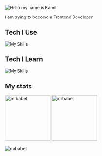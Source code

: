 <img alt="Hello my name is Kamil" align="center" src="https://readme-typing-svg.demolab.com?font=Fira+Code&size=19&pause=1000&color=A66FFF&center=false&vCenter=true&width=435&lines=Hello+My+name+is+Kamil">

I am trying to become a Frontend Developer

## Tech I Use

![My Skills](https://skillicons.dev/icons?i=git,github,css,javascript,html)

## Tech I Learn

![My Skills](https://skillicons.dev/icons?i=javascript,typescript,react)

## My stats

<span>
<img height="150px" src="https://github-readme-stats.vercel.app/api/top-langs?username=mrbabet&show_icons=true&locale=en&layout=compact&theme=transparent" alt="mrbabet" /> 
</span>
<span>
<img height="150px" src="https://github-readme-stats.vercel.app/api?username=mrbabet&show_icons=true&locale=en&theme=transparent" alt="mrbabet" />
</span>

<p align="left"> <img src="https://komarev.com/ghpvc/?username=mrbabet&label=Profile%20views&color=0e75b6&style=flat" alt="mrbabet" /> </p>

<!---
Mrbabet/Mrbabet is a ✨ special ✨ repository because its `README.md` (this file) appears on your GitHub profile.
You can click the Preview link to take a look at your changes.
--->
